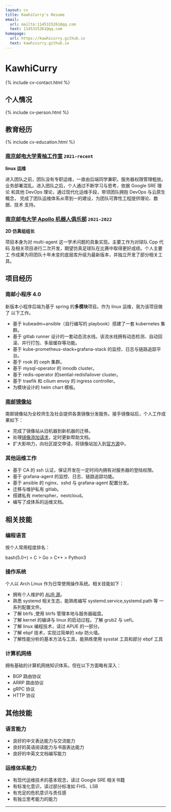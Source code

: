 ```yaml
---
layout: cv
title: KawhiCurry's Resume
email:
  url: mailto:1145315261@qq.com
  text: 1145315261@qq.com
homepage:
  url: https://kawhicurry.github.io
  text: kawhicurry.github.io
---
```


# KawhiCurry

{% include cv-contact.html %}

## 个人情况

{% include cv-person.html %}

## 教育经历

{% include cv-education.html %}

### [**南京邮电大学青柚工作室**](https://qingyou.njupt.edu.cn) `2021-recent`

**linux 运维**

进入团队之前，团队没有专职运维，一直由后端同学兼职，服务器权限管理粗放。
业务部署混乱。进入团队之后，个人通过不断学习与思考，依据 Google SRE 理论
和其他 DevOps 理论，通过现代化运维手段，带领团队拥抱 DevOps 与云原生概念，
完成了团队运维体系从零到一的建设，为团队可靠性工程提供理论、数据、技术
支持。

### [**南京邮电大学 Apollo 机器人俱乐部**](https://github.com/Apollo2d/) `2021-2022`

**2D 仿真组组长**

项目本身为对 multi-agent 这一学术问题的具象实现。主要工作为对球队 Cpp 代码
及相关项目进行二次开发，期望仿真足球队在比赛中取得更好成绩。个人主要工
作成果为将团队十年未变的底层库升级为最新版本，并独立开发了部分相关工具。

## 项目经历

### 南邮小程序 4.0

新版本小程序后端为基于 spring 的**多模块**项目。作为 linux 运维，我为该项目做了
以下工作。

- 基于 kubeadm+ansible（自行编写的 playbook）搭建了一套 kubernetes 集
  群。
- 基于 gitlab runner 设计的一套动态流水线。该流水线拥有动态检测、自动回滚、并行打包、多层缓存等功能。
- 基于 kube-prometheus-stack+grafana-stack 的监控、日志与链路追踪平台。
- 基于 rook 的 ceph 集群。
- 基于 mysql-operator 的 innodb cluster。
- 基于 redis-operator 的sential-redisfailover cluster。
- 基于 traefik 和 cilium envoy 的 ingress controller。
- 为模块设计的 helm chart 模板。

### [南邮镜像站](https://mirrors.njupt.edu.cn)

南邮镜像站为全校师生及社会提供各类镜像分发服务。接手镜像站后，个人工作成果如下：

- 完成了镜像站从旧机器到新机器的迁移。
- 处理[镜像添加请求](https://github.com/NJUPT-Mirrors-Group/issues/issues?q=is%3Aissue+is%3Aclosed)，定时更新帮助文档。
- 扩大影响力，向社区提交申请，将镜像站加入到[官方源](https://archlinux.org/mirrors/njupt.edu.cn/)中。

### 其他运维工作

- 基于 CA 的 ssh 认证，保证开发在一定时间内拥有对服务器的登陆权限。
- 基于 grafana-agent 的监控、日志、链路追踪功能。
- 基于 ansible 的 nginx、sshd 与 grafana-agent 配置分发。
- 迁移与维护私有 gitlab。
- 搭建私有 meterspher，nextcloud。
- 编写了成体系的运维文档。

## 相关技能

### 编程语言

按个人常用程度排名：

bash(5.0+) > C > Go > C++ > Python3

### 操作系统

个人以 Arch Linux 作为日常使用操作系统。相关技能如下：

- 拥有个人维护的 [AUR 源](https://aur.archlinux.org/packages?O=0&SeB=m&K=kawhicurry&outdated=&SB=m&SO=d&PP=50&submit=Go)。
- 熟悉 systemd 相关生态，能熟练编写 systemd.service,systemd.path 等
  一系列配置文件。
- 了解 btrfs ,使用 btrfs 管理本地与服务器磁盘。
- 了解 kernel 的编译与 linux 的启动过程。了解 grub2 与 uefi。
- 了解 linux 编程技术，读过 APUE 的一部分。
- 了解 ebpf 技术，实现过简单的 xdp 防火墙。
- 了解性能分析的基本方法与工具，能熟练使用 sysstat 工具和部分 ebpf 工具

### 计算机网络

拥有基础的计算机网络知识体系，但在以下方面略有深入：

- BGP 路由协议
- ARRP 路由协议
- gRPC 协议
- HTTP 协议

## 其他技能

### 语言能力

- 良好的中文表达能力与交流能力
- 良好的英语阅读能力与书面表达能力
- 良好的中英文文档编写能力

### 运维体系能力

- 有现代运维技术的基本观念，读过 Google SRE 相关书籍
- 有标准化意识，读过部分标准如 FHS、LSB
- 有充足的危机意识与责任感
- 有独立思考能力的能力

---
